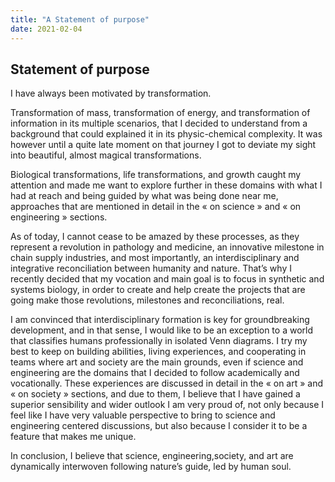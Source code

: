 ```yaml
---
title: "A Statement of purpose"
date: 2021-02-04
---
```


## Statement of purpose
I have always been motivated by transformation.

Transformation of mass, transformation of energy, and transformation of information in its multiple scenarios, that I decided to understand from a background that could explained it in its physic-chemical complexity.
It was however until a quite late moment on that journey I got to deviate my sight into beautiful, almost magical transformations.

Biological transformations, life transformations, and growth caught my attention and made me want to explore further in these domains with what I had at reach and being guided by what was being done near me,  approaches that are mentioned in detail in the « on science » and « on engineering » sections.

As of today, I cannot cease to be amazed by these processes, as they represent a revolution in pathology and medicine, an innovative milestone in chain supply industries, and most importantly, an interdisciplinary and integrative reconciliation between humanity and nature.
That’s why I recently decided that my vocation and main goal is to focus in synthetic and systems biology, in order to create and help create the projects that are going make those revolutions, milestones and reconciliations, real. 

I am convinced that interdisciplinary formation is key for groundbreaking development, and in that sense, I would like to be an exception to a world that classifies humans professionally in isolated Venn diagrams.
I try my best to keep on building abilities, living experiences, and cooperating in teams where art and society are the main grounds, even if science and engineering are the domains that I decided to follow academically and vocationally. 
These experiences are discussed in detail in the « on art » and « on society » sections, and due to them, I believe that I have gained a superior sensibility and wider outlook I am very proud of, not only because I feel like I have very valuable perspective to bring to science and engineering centered discussions, but also because I consider it to be a feature that makes me unique.

In conclusion, I believe that science, engineering,society, and art are dynamically interwoven following nature’s guide, led by human soul.
